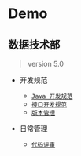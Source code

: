# Demo

## 数据技术部   

> version 5.0

- 开发规范
  - [`Java 开发规范`](/v5/norms/Java开发规范.md)
  - [`接口开发规范`](/v5/norms/接口开发规范.md)
  - [`版本管理`](/v5/norms/版本管理.md)

- 日常管理
  - [`代码评审`](/v5/norms/代码评审.md)